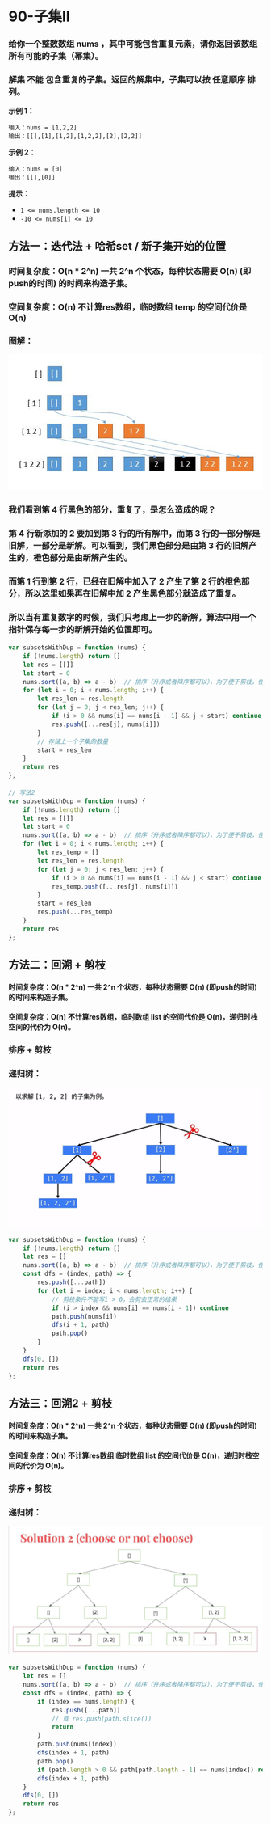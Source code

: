 # 90-子集II

### 给你一个整数数组 nums ，其中可能包含重复元素，请你返回该数组所有可能的子集（幂集）。

### 解集 不能 包含重复的子集。返回的解集中，子集可以按 任意顺序 排列。

**示例 1：**

```
输入：nums = [1,2,2]
输出：[[],[1],[1,2],[1,2,2],[2],[2,2]]
```

**示例 2：**

```
输入：nums = [0]
输出：[[],[0]]
```

**提示：**

- `1 <= nums.length <= 10`
- `-10 <= nums[i] <= 10`



## 方法一：迭代法 + 哈希set / 新子集开始的位置

### 时间复杂度：O(n * 2^n)  一共 2^n 个状态，每种状态需要 O(n) (即push的时间) 的时间来构造子集。

### 空间复杂度：O(n)  不计算res数组，临时数组 temp 的空间代价是 O(n)

### 图解：

<img src='img/迭代.png' />

### 我们看到第 4 行黑色的部分，重复了，是怎么造成的呢？

### 第 4 行新添加的 2 要加到第 3 行的所有解中，而第 3 行的一部分解是旧解，一部分是新解。可以看到，我们黑色部分是由第 3 行的旧解产生的，橙色部分是由新解产生的。

### 而第 1 行到第 2 行，已经在旧解中加入了 2 产生了第 2 行的橙色部分，所以这里如果再在旧解中加 2 产生黑色部分就造成了重复。

### 所以当有重复数字的时候，我们只考虑上一步的新解，算法中用一个指针保存每一步的新解开始的位置即可。

```javascript
var subsetsWithDup = function (nums) {
    if (!nums.length) return []
    let res = [[]]
    let start = 0
    nums.sort((a, b) => a - b)  // 排序（升序或者降序都可以），为了便于剪枝，使相同的元素相邻
    for (let i = 0; i < nums.length; i++) {
        let res_len = res.length
        for (let j = 0; j < res_len; j++) {
            if (i > 0 && nums[i] == nums[i - 1] && j < start) continue  // 过滤掉上一次已经重复输出过子集 的情况
            res.push([...res[j], nums[i]])
        }
        // 存储上一个子集的数量
        start = res_len
    }
    return res
};

// 写法2
var subsetsWithDup = function (nums) {
    if (!nums.length) return []
    let res = [[]]
    let start = 0
    nums.sort((a, b) => a - b)  // 排序（升序或者降序都可以），为了便于剪枝，使相同的元素相邻
    for (let i = 0; i < nums.length; i++) {
        let res_temp = []
        let res_len = res.length
        for (let j = 0; j < res_len; j++) {
            if (i > 0 && nums[i] == nums[i - 1] && j < start) continue  // 过滤掉上一次已经重复输出过子集 的情况
            res_temp.push([...res[j], nums[i]])
        }
        start = res_len
        res.push(...res_temp)
    }
    return res
};
```



## 方法二：回溯 + 剪枝

#### 时间复杂度：O(n * 2^n)  一共 2^n 个状态，每种状态需要 O(n) (即push的时间) 的时间来构造子集。

#### 空间复杂度：O(n)  不计算res数组，临时数组 list 的空间代价是 O(n)，递归时栈空间的代价为 O(n)。

### 排序 + 剪枝

### 递归树：

<img src='img/回溯1+剪枝.jpg' />

```javascript
var subsetsWithDup = function (nums) {
    if (!nums.length) return []
    let res = []
    nums.sort((a, b) => a - b)  // 排序（升序或者降序都可以），为了便于剪枝，使相同的元素相邻
    const dfs = (index, path) => {
        res.push([...path])
        for (let i = index; i < nums.length; i++) {
            // 剪枝条件不能写i > 0，会剪去正常的结果
            if (i > index && nums[i] == nums[i - 1]) continue
            path.push(nums[i])
            dfs(i + 1, path)
            path.pop()
        }
    }
    dfs(0, [])
    return res
};
```



## 方法三：回溯2 + 剪枝

#### 时间复杂度：O(n * 2^n)  一共 2^n 个状态，每种状态需要 O(n) (即push的时间) 的时间来构造子集。

#### 空间复杂度：O(n)  不计算res数组  临时数组 list 的空间代价是 O(n)，递归时栈空间的代价为 O(n)。

### 排序 + 剪枝

### 递归树：

<img src='img/回溯2+剪枝.jpg' />

```javascript
var subsetsWithDup = function (nums) {
    let res = []
    nums.sort((a, b) => a - b)  // 排序（升序或者降序都可以），为了便于剪枝，使相同的元素相邻
    const dfs = (index, path) => {
        if (index == nums.length) {
            res.push([...path])
            // 或 res.push(path.slice())
            return
        }
        path.push(nums[index])
        dfs(index + 1, path)
        path.pop()
        if (path.length > 0 && path[path.length - 1] == nums[index]) return
        dfs(index + 1, path)
    }
    dfs(0, [])
    return res
};
```